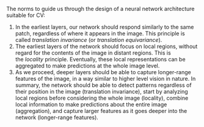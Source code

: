 The norms to guide us through the design of a neural network architecture suitable for CV:
1. In the earliest layers, our network should respond similarly to the same patch, regardless of where it appears in the image. This principle is called _translation invariance_ (or _translation equivariance_).
2. The earliest layers of the network should focus on local regions, without regard for the contents of the image in distant regions. This is the _locality_ principle. Eventually, these local representations can be aggregated to make predictions at the whole image level.
3. As we proceed, deeper layers should be able to capture longer-range features of the image, in a way similar to higher level vision in nature.
In summary, the network should be able to detect patterns regardless of their position in the image (translation invariance), start by analyzing local regions before considering the whole image (locality), combine local information to make predictions about the entire image (aggregation), and capture larger features as it goes deeper into the network (longer-range features).